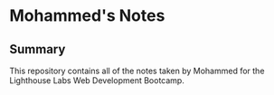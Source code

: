 # Mohammed's Notes
## Summary 

This repository contains all of the notes taken by Mohammed for the Lighthouse Labs Web Development Bootcamp.